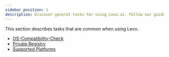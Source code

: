 ```yaml
---
sidebar_position: 1
description: Discover general tasks for using Levo.ai. Follow our guides on OS compatibility, private registry setup, and supported platforms for optimal performance.
---
```


This section describes tasks that are common when using Levo.

- [OS-Compatibility-Check](/guides/general/os-compat-check)
- [Private Registry](/guides/general/private-registry)
- [Supported Platforms](/guides/general/supported-platforms)

